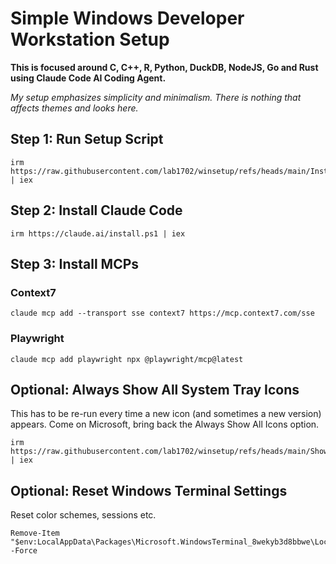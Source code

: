 # Simple Windows Developer Workstation Setup

**This is focused around C, C++, R, Python, DuckDB, NodeJS, Go and Rust using Claude Code AI Coding Agent.**

*My setup emphasizes simplicity and minimalism. There is nothing that affects themes and looks here.*

## Step 1: Run Setup Script

    irm https://raw.githubusercontent.com/lab1702/winsetup/refs/heads/main/InstallTools.ps1 | iex

## Step 2: Install Claude Code

    irm https://claude.ai/install.ps1 | iex

## Step 3: Install MCPs

### Context7

    claude mcp add --transport sse context7 https://mcp.context7.com/sse

### Playwright

    claude mcp add playwright npx @playwright/mcp@latest

## Optional: Always Show All System Tray Icons

This has to be re-run every time a new icon (and sometimes a new version) appears. Come on Microsoft, bring back the Always Show All Icons option.

    irm https://raw.githubusercontent.com/lab1702/winsetup/refs/heads/main/ShowTrayIcons.ps1 | iex

## Optional: Reset Windows Terminal Settings

Reset color schemes, sessions etc.

    Remove-Item "$env:LocalAppData\Packages\Microsoft.WindowsTerminal_8wekyb3d8bbwe\LocalState\settings.json" -Force
